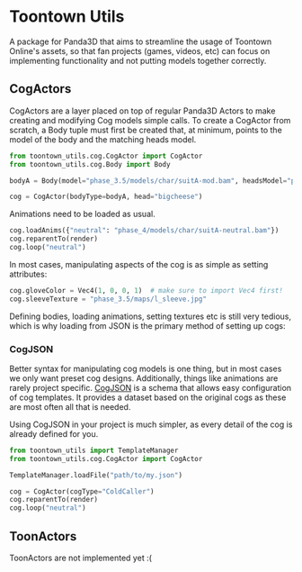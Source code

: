 # Toontown Utils
A package for Panda3D that aims to streamline the usage of Toontown Online's assets, so that fan projects
(games, videos, etc) can focus on implementing functionality and not putting models together correctly.
## CogActors
CogActors are a layer placed on top of regular Panda3D Actors to make creating and modifying Cog models simple calls.
To create a CogActor from scratch, a Body tuple must first be created that, at minimum, points to the model of the body
and the matching heads model.

```python
from toontown_utils.cog.CogActor import CogActor
from toontown_utils.cog.Body import Body

bodyA = Body(model="phase_3.5/models/char/suitA-mod.bam", headsModel="phase_4/models/char/suitA-heads.bam")

cog = CogActor(bodyType=bodyA, head="bigcheese")
```
Animations need to be loaded as usual.
```python
cog.loadAnims({"neutral": "phase_4/models/char/suitA-neutral.bam"})
cog.reparentTo(render)
cog.loop("neutral")
```
In most cases, manipulating aspects of the cog is as simple as setting attributes:
```python
cog.gloveColor = Vec4(1, 0, 0, 1)  # make sure to import Vec4 first!
cog.sleeveTexture = "phase_3.5/maps/l_sleeve.jpg"
```
Defining bodies, loading animations, setting textures etc is still very tedious, which is why loading from JSON is the
primary method of setting up cogs:
### CogJSON
Better syntax for manipulating cog models is one thing, but in most cases we only want preset cog designs. Additionally,
things like animations are rarely project specific.
[CogJSON](https://github.com/demiurgeQuantified/CogJSON) is a schema that allows easy configuration of cog templates.
It provides a dataset based on the original cogs as these are most often all that is needed.

Using CogJSON in your project is much simpler, as every detail of the cog is already defined for you.

```python
from toontown_utils import TemplateManager
from toontown_utils.cog.CogActor import CogActor

TemplateManager.loadFile("path/to/my.json")

cog = CogActor(cogType="ColdCaller")
cog.reparentTo(render)
cog.loop("neutral")
```
## ToonActors
ToonActors are not implemented yet :(